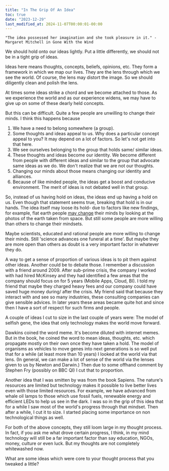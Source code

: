 ```yaml
---
title: "In The Grip Of An Idea"
toc: true
date: "2023-12-29"
last_modified_at: 2024-11-07T00:00:01-00:00
---
```


`"The idea possessed her imagination and she took pleasure in it." - Margaret Mitchell in Gone With the Wind`

We should hold onto our ideas lightly. Put a little differently, we should not be in a tight grip of ideas. 

Ideas here means thoughts, concepts, beliefs, opinions, etc. They form a framework in which we map our lives. They are the lens through which we see the world. Of course, the lens may distort the image. So we should diligently clean and polish the lens.

At times some ideas strike a chord and we become attached to those. As we experience the world and as our experience widens, we may have to give up on some of these dearly held concepts. 

But this can be difficult. Quite a few people are unwilling to change their minds. I think this happens because 
1. We have a need to belong somewhere (a group).
2. Some thoughts and ideas appeal to us. Why does a particular concept appeal to you? It may depend on a lot of factors. So let's not get into that here.
3. We see ourselves belonging to the group that holds same/ similar ideas.
4. These thoughts and ideas become our identity. We become different from people with different ideas and similar to the group that advocate same ideas as we do. We don't realize that we are not our thoughts.
5. Changing our minds about those means changing our identity and alliances.
6. Because of like minded people, the ideas get a boost and conducive environment. The merit of ideas is not debated well in that group.

So, instead of us having hold on ideas, the ideas end up having a hold on us. Even though that statement seems true, breaking that hold is in our hands. The idea itself may loose its hold- due to factors like new findings, for example, flat earth people [may change](https://www.youtube.com/watch?v=qmpFlOh7Uk4&t=320s) their minds by looking at the photos of the earth taken from space. But still some people are more willing than others to change their mindsets.

Maybe scientists, educated and rational people are more willing to change their minds. Still 'science advances one funeral at a time'. But maybe they are more open than others as doubt is a very important factor in whatever they do.

A way to get a sense of proportion of various ideas is to pit them against other ideas. Another could be to debate those. I remember a discussion with a friend around 2009. After sub-prime crisis, the company I worked with had hired McKinsey and they had identified a few areas that the company should focus on for 5 years (Mobile Apps, Cloud, BI). I told my friend that maybe they charged heavy fees and our company could have saved huge money during/ after the crisis. My friend said that because they interact with and see so many industries, these consulting companies can give sensible advices. In later years these areas became quite hot and since then I have a sort of respect for such firms and people.

A couple of ideas I cut to size in the last couple of years were: The model of selfish gene, the idea that only technology makes the world move forward.

Dawkins coined the word meme. It's become diluted with internet memes. But in the book, he coined the word to mean ideas, thoughts, etc. which propagate mostly on their own once they have taken a hold. The model of organisms as vehicles to move genes into next generations is so well put that for a while (at least more than 10 years) I looked at the world via that lens. (In general, we can make a lot of sense of the world via the lenses given to us by Newton and Darwin.) Then due to some offhand comment by Stephen Fry (possibly on BBC QI) I cut that to proportion.

Another idea that I was smitten by was from the book Sapiens. The nature's resources are limited but technology makes it possible to live better lives even with those limited resources. For example, we have advanced from whale oil lamps to those which use fossil fuels, renewable energy and efficient LEDs to help us see in the dark. I was so in the grip of this idea that for a while I saw most of the world's progress through that mindset. Then after a while, I cut it to size. I started placing some importance on non technological things as well.

For both of the above concepts, they still loom large in my thought process. In fact, if you ask me what drove certain progress, I think, in my mind technology will still be a far important factor than say education, NGOs, money, culture or even luck. But my thoughts are not completely whitewashed now.

What are some ideas which were core to your thought process that you tweaked a little?